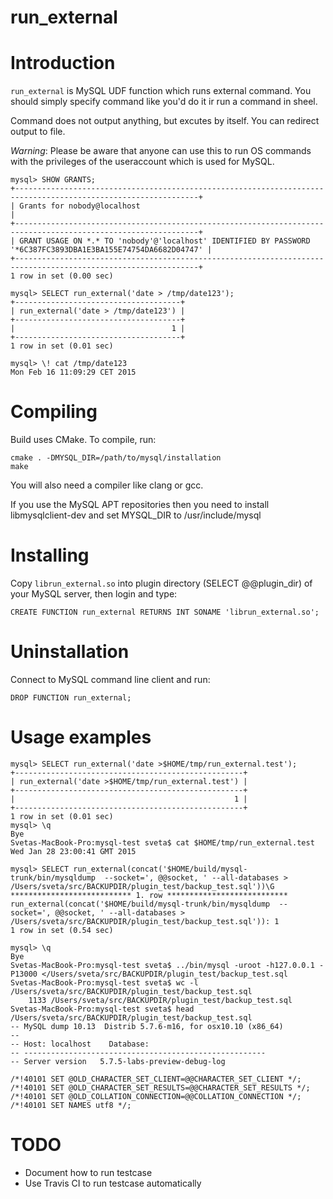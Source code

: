 # run_external
Introduction
============

`run_external` is MySQL UDF function which runs external command. You should simply specify command like you'd do it ir run a command in sheel.

Command does not output anything, but excutes by itself. You can redirect output to file.

*Warning*: Please be aware that anyone can use this to run OS commands with the privileges of the useraccount which is used for MySQL.

    mysql> SHOW GRANTS;
    +---------------------------------------------------------------------------------------------------------------+
    | Grants for nobody@localhost                                                                                   |
    +---------------------------------------------------------------------------------------------------------------+
    | GRANT USAGE ON *.* TO 'nobody'@'localhost' IDENTIFIED BY PASSWORD '*6C387FC3893DBA1E3BA155E74754DA6682D04747' |
    +---------------------------------------------------------------------------------------------------------------+
    1 row in set (0.00 sec)
    
    mysql> SELECT run_external('date > /tmp/date123');
    +-------------------------------------+
    | run_external('date > /tmp/date123') |
    +-------------------------------------+
    |                                   1 |
    +-------------------------------------+
    1 row in set (0.01 sec)
    
    mysql> \! cat /tmp/date123
    Mon Feb 16 11:09:29 CET 2015


Compiling
=========

Build uses CMake. To compile, run:

    cmake . -DMYSQL_DIR=/path/to/mysql/installation
    make

You will also need a compiler like clang or gcc.

If you use the MySQL APT repositories then you need to install libmysqlclient-dev and set MYSQL_DIR to /usr/include/mysql

Installing
==========

Copy `librun_external.so` into plugin directory (SELECT @@plugin_dir) of your MySQL server, then login and type:

    CREATE FUNCTION run_external RETURNS INT SONAME 'librun_external.so';
    
Uninstallation
==============

Connect to MySQL command line client and run:

    DROP FUNCTION run_external;

Usage examples
==============

    mysql> SELECT run_external('date >$HOME/tmp/run_external.test');
    +---------------------------------------------------+
    | run_external('date >$HOME/tmp/run_external.test') |
    +---------------------------------------------------+
    |                                                 1 |
    +---------------------------------------------------+
    1 row in set (0.01 sec)
    mysql> \q
    Bye
    Svetas-MacBook-Pro:mysql-test sveta$ cat $HOME/tmp/run_external.test
    Wed Jan 28 23:00:41 GMT 2015

    mysql> SELECT run_external(concat('$HOME/build/mysql-trunk/bin/mysqldump  --socket=', @@socket, ' --all-databases > /Users/sveta/src/BACKUPDIR/plugin_test/backup_test.sql'))\G 
    *************************** 1. row ***************************
    run_external(concat('$HOME/build/mysql-trunk/bin/mysqldump  --socket=', @@socket, ' --all-databases > /Users/sveta/src/BACKUPDIR/plugin_test/backup_test.sql')): 1
    1 row in set (0.54 sec)

    mysql> \q
    Bye
    Svetas-MacBook-Pro:mysql-test sveta$ ../bin/mysql -uroot -h127.0.0.1 -P13000 </Users/sveta/src/BACKUPDIR/plugin_test/backup_test.sql
    Svetas-MacBook-Pro:mysql-test sveta$ wc -l /Users/sveta/src/BACKUPDIR/plugin_test/backup_test.sql
        1133 /Users/sveta/src/BACKUPDIR/plugin_test/backup_test.sql
    Svetas-MacBook-Pro:mysql-test sveta$ head /Users/sveta/src/BACKUPDIR/plugin_test/backup_test.sql
    -- MySQL dump 10.13  Distrib 5.7.6-m16, for osx10.10 (x86_64)
    --
    -- Host: localhost    Database: 
    -- ------------------------------------------------------
    -- Server version	5.7.5-labs-preview-debug-log
    
    /*!40101 SET @OLD_CHARACTER_SET_CLIENT=@@CHARACTER_SET_CLIENT */;
    /*!40101 SET @OLD_CHARACTER_SET_RESULTS=@@CHARACTER_SET_RESULTS */;
    /*!40101 SET @OLD_COLLATION_CONNECTION=@@COLLATION_CONNECTION */;
    /*!40101 SET NAMES utf8 */;

TODO
====

* Document how to run testcase
* Use Travis CI to run testcase automatically
